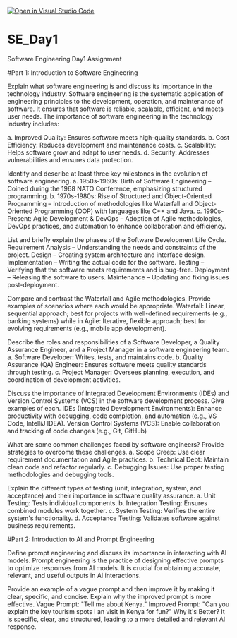 [![Open in Visual Studio Code](https://classroom.github.com/assets/open-in-vscode-2e0aaae1b6195c2367325f4f02e2d04e9abb55f0b24a779b69b11b9e10269abc.svg)](https://classroom.github.com/online_ide?assignment_repo_id=18387380&assignment_repo_type=AssignmentRepo)
# SE_Day1
Software Engineering Day1 Assignment

#Part 1: Introduction to Software Engineering

Explain what software engineering is and discuss its importance in the technology industry.
Software engineering is the systematic application of engineering principles to the development, operation, and maintenance of software. It ensures that software is reliable, scalable, efficient, and meets user needs. The importance of software engineering in the technology industry includes:

a. Improved Quality: Ensures software meets high-quality standards.
b. Cost Efficiency: Reduces development and maintenance costs.
c. Scalability: Helps software grow and adapt to user needs.
d. Security: Addresses vulnerabilities and ensures data protection.



Identify and describe at least three key milestones in the evolution of software engineering.
a.  1950s-1960s: Birth of Software Engineering – Coined during the 1968 NATO Conference, emphasizing structured programming.
b.  1970s-1980s: Rise of Structured and Object-Oriented Programming – Introduction of methodologies like Waterfall and Object-Oriented Programming (OOP) with           languages like C++ and Java.
c.  1990s-Present: Agile Development & DevOps – Adoption of Agile methodologies, DevOps practices, and automation to enhance collaboration and efficiency.


List and briefly explain the phases of the Software Development Life Cycle.
Requirement Analysis – Understanding the needs and constraints of the project.
Design – Creating system architecture and interface design.
Implementation – Writing the actual code for the software.
Testing – Verifying that the software meets requirements and is bug-free.
Deployment – Releasing the software to users.
Maintenance – Updating and fixing issues post-deployment.


Compare and contrast the Waterfall and Agile methodologies. Provide examples of scenarios where each would be appropriate.
Waterfall: Linear, sequential approach; best for projects with well-defined requirements (e.g., banking systems) while in Agile: Iterative, flexible approach; best for evolving requirements (e.g., mobile app development).

Describe the roles and responsibilities of a Software Developer, a Quality Assurance Engineer, and a Project Manager in a software engineering team.
a.  Software Developer: Writes, tests, and maintains code.
b.  Quality Assurance (QA) Engineer: Ensures software meets quality standards through testing.
c.  Project Manager: Oversees planning, execution, and coordination of development activities.


Discuss the importance of Integrated Development Environments (IDEs) and Version Control Systems (VCS) in the software development process. Give examples of each.
IDEs (Integrated Development Environments): Enhance productivity with debugging, code completion, and automation (e.g., VS Code, IntelliJ IDEA).
Version Control Systems (VCS): Enable collaboration and tracking of code changes (e.g., Git, GitHub)



What are some common challenges faced by software engineers? Provide strategies to overcome these challenges.
a.  Scope Creep: Use clear requirement documentation and Agile practices.
b.  Technical Debt: Maintain clean code and refactor regularly.
c.  Debugging Issues: Use proper testing methodologies and debugging tools.


Explain the different types of testing (unit, integration, system, and acceptance) and their importance in software quality assurance.
a.  Unit Testing: Tests individual components.
b.  Integration Testing: Ensures combined modules work together.
c.  System Testing: Verifies the entire system's functionality.
d.  Acceptance Testing: Validates software against business requirements.

#Part 2: Introduction to AI and Prompt Engineering


Define prompt engineering and discuss its importance in interacting with AI models.
Prompt engineering is the practice of designing effective prompts to optimize responses from AI models. It is crucial for obtaining accurate, relevant, and useful outputs in AI interactions.

Provide an example of a vague prompt and then improve it by making it clear, specific, and concise. Explain why the improved prompt is more effective.
Vague Prompt: "Tell me about Kenya."
Improved Prompt: "Can you explain the key tourism spots i an visit in Kenya for fun?"
Why it's Better? It is specific, clear, and structured, leading to a more detailed and relevant AI response.
